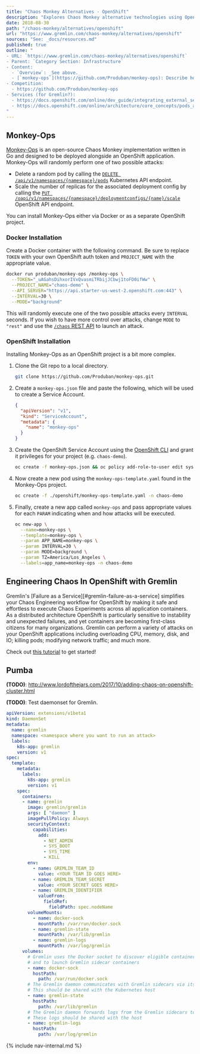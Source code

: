 ```yaml
---
title: "Chaos Monkey Alternatives - OpenShift"
description: "Explores Chaos Monkey alternative technologies using OpenShift."
date: 2018-08-30
path: "/chaos-monkey/alternatives/openshift"
url: "https://www.gremlin.com/chaos-monkey/alternatives/openshift"
sources: "See: _docs/resources.md"
published: true
outline: "
- URL: `https://www.gremlin.com/chaos-monkey/alternatives/openshift`
- Parent: `Category Section: Infrastructure`
- Content:
  - `Overview`: _See above._
  - [`monkey-ops`](https://github.com/Produban/monkey-ops): Describe how the `monkey-ops` service can be used to perform Chaos Engineering tasks inside an [`OpenShift`](https://www.openshift.com/) container application.
- Competition:
  - https://github.com/Produban/monkey-ops
- Services (for Gremlin?):
  - https://docs.openshift.com/online/dev_guide/integrating_external_services.html
  - https://docs.openshift.com/online/architecture/core_concepts/pods_and_services.html#services
"
---
```


## Monkey-Ops

[Monkey-Ops](https://github.com/Produban/monkey-ops) is an open-source Chaos Monkey implementation written in Go and designed to be deployed alongside an OpenShift application.  Monkey-Ops will randomly perform one of two possible attacks:

  - Delete a random pod by calling the [`DELETE /api/v1/namespaces/{namespace}/pods`](https://docs.openshift.com/container-platform/3.6/rest_api/kubernetes_v1.html#delete-collection-of-pod) Kubernetes API endpoint.
  - Scale the number of replicas for the associated deployment config by calling the [`PUT /oapi/v1/namespaces/{namespace}/deploymentconfigs/{name}/scale`](https://docs.openshift.com/container-platform/3.6/rest_api/openshift_v1.html#replace-scale-of-the-specified-scale) OpenShift API endpoint.

You can install Monkey-Ops either via Docker or as a separate OpenShift project.

### Docker Installation

Create a Docker container with the following command.  Be sure to replace `TOKEN` with your own OpenShift auth token and `PROJECT_NAME` with the appropriate value.

```bash
docker run produban/monkey-ops /monkey-ops \
  --TOKEN="_uAGahsDihxorIVxQvasmiTRbijJCbwj1toFD0ifWw" \
  --PROJECT_NAME="chaos-demo" \
  --API_SERVER="https://api.starter-us-west-2.openshift.com:443" \
  --INTERVAL=30 \
  --MODE="background"
```

This will randomly execute one of the two possible attacks every `INTERVAL` seconds.  If you wish to have more control over attacks, change `MODE` to `"rest"` and use the [`/chaos` REST API](https://github.com/Produban/monkey-ops#api-rest) to launch an attack.

### OpenShift Installation

Installing Monkey-Ops as an OpenShift project is a bit more complex.

1. Clone the Git repo to a local directory.

    ```bash
    git clone https://github.com/Produban/monkey-ops.git
    ```

2. Create a `monkey-ops.json` file and paste the following, which will be used to create a Service Account.

    ```json
    {
      "apiVersion": "v1",
      "kind": "ServiceAccount",
      "metadata": {
        "name": "monkey-ops"
      }
    }
    ```

3. Create the OpenShift Service Account using the [OpenShift CLI](https://docs.okd.io/latest/cli_reference/get_started_cli.html) and grant it privileges for your project (e.g. `chaos-demo`).

    ```bash
    oc create -f monkey-ops.json && oc policy add-role-to-user edit system:serviceaccount:chaos-demo:monkey-ops
    ```

4. Now create a new pod using the `monkey-ops-template.yaml` found in the Monkey-Ops project.

    ```bash
    oc create -f ./openshift/monkey-ops-template.yaml -n chaos-demo
    ```

5. Finally, create a new app called `monkey-ops` and pass appropriate values for each `PARAM` indicating when and how attacks will be executed.

    ```bash
    oc new-app \
      --name=monkey-ops \
      --template=monkey-ops \
      --param APP_NAME=monkey-ops \
      --param INTERVAL=30 \
      --param MODE=background \
      --param TZ=America/Los_Angeles \
      --labels=app_name=monkey-ops -n chaos-demo
    ```

## Engineering Chaos In OpenShift with Gremlin

Gremlin's [Failure as a Service][#gremlin-failure-as-a-service] simplifies your Chaos Engineering workflow for OpenShift by making it safe and effortless to execute Chaos Experiments across all application containers.  As a distributed architecture OpenShift is particularly sensitive to instability and unexpected failures, and yet containers are becoming first-class citizens for many organizations.  Gremlin can perform a variety of attacks on your OpenShift applications including overloading CPU, memory, disk, and IO; killing pods; modifying network traffic; and much more.

Check out [this tutorial](https://help.gremlin.com/install-gremlin-centos-7/) to get started!

## Pumba

**(TODO)**: http://www.lordofthejars.com/2017/10/adding-chaos-on-openshift-cluster.html

**(TODO)**: Test daemonset for Gremlin.

```yaml
apiVersion: extensions/v1beta1
kind: DaemonSet
metadata:
  name: gremlin
  namespace: <namespace where you want to run an attack>
  labels:
    k8s-app: gremlin
    version: v1
spec:
  template:
    metadata:
      labels:
        k8s-app: gremlin
        version: v1
    spec:
      containers:
      - name: gremlin
        image: gremlin/gremlin
        args: [ "daemon" ]
        imagePullPolicy: Always
        securityContext:
          capabilities:
            add:
              - NET_ADMIN
              - SYS_BOOT
              - SYS_TIME
              - KILL
        env:
          - name: GREMLIN_TEAM_ID
            value: <YOUR TEAM ID GOES HERE>
          - name: GREMLIN_TEAM_SECRET
            value: <YOUR SECRET GOES HERE>
          - name: GREMLIN_IDENTIFIER
            valueFrom:
              fieldRef:
                fieldPath: spec.nodeName
        volumeMounts:
          - name: docker-sock
            mountPath: /var/run/docker.sock
          - name: gremlin-state
            mountPath: /var/lib/gremlin
          - name: gremlin-logs
            mountPath: /var/log/gremlin
      volumes:
        # Gremlin uses the Docker socket to discover eligible containers to attack,
        # and to launch Gremlin sidecar containers
        - name: docker-sock
          hostPath:
            path: /var/run/docker.sock
        # The Gremlin daemon communicates with Gremlin sidecars via its state directory.
        # This should be shared with the Kubernetes host
        - name: gremlin-state
          hostPath:
            path: /var/lib/gremlin
        # The Gremlin daemon forwards logs from the Gremlin sidecars to the Gremlin control plane
        # These logs should be shared with the host
        - name: gremlin-logs
          hostPath:
            path: /var/log/gremlin
```

{% include nav-internal.md %}